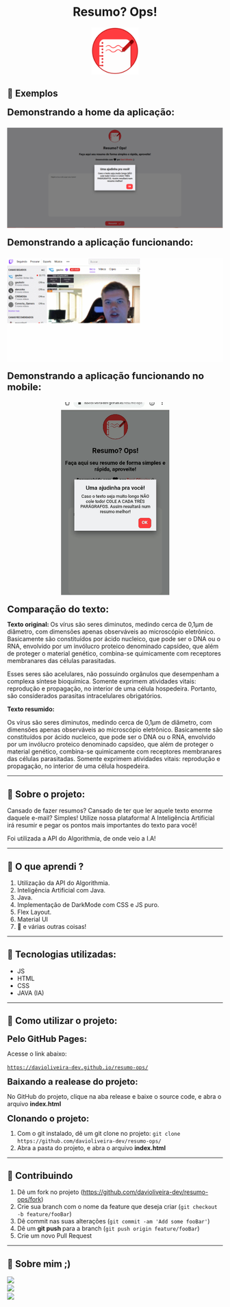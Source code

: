 <div align="center">
    <h1>Resumo? Ops!</h1>
    <img src="./assets/images/logo.svg" width="110" height="110">
</div>

## :beginner: Exemplos

<b style="font-size:22px;">Demonstrando a home da aplicação:</b>

<h3 align="center">
  <img src="./assets/images/exemplo1.PNG">
</h3>

<b style="font-size:22px;">Demonstrando a aplicação funcionando:</b>

<h3 align="center">
  <img src="./assets/images/exemplo1.gif">
</h3>

<b style="font-size:22px;">Demonstrando a aplicação funcionando no mobile:</b>

<h3 align="center">
  <img src="./assets/images/exemplo2.gif">
</h3>

<b style="font-size:22px;">Comparação do texto:</b>

<b> Texto original: </b>
Os vírus são seres diminutos, medindo cerca de 0,1µm de diâmetro, com dimensões apenas observáveis ao microscópio eletrônico. Basicamente são constituídos por ácido nucleico, que pode ser o DNA ou o RNA, envolvido por um invólucro proteico denominado capsídeo, que além de proteger o material genético, combina-se quimicamente com receptores membranares das células parasitadas.

Esses seres são acelulares, não possuindo orgânulos que desempenham a complexa síntese bioquímica. Somente exprimem atividades vitais: reprodução e propagação, no interior de uma célula hospedeira. Portanto, são considerados parasitas intracelulares obrigatórios.

<b> Texto resumido: </b>

Os vírus são seres diminutos, medindo cerca de 0,1µm de diâmetro, com dimensões apenas observáveis ao microscópio eletrônico. Basicamente são constituídos por ácido nucleico, que pode ser o DNA ou o RNA, envolvido por um invólucro proteico denominado capsídeo, que além de proteger o material genético, combina-se quimicamente com receptores membranares das células parasitadas. Somente exprimem atividades vitais: reprodução e propagação, no interior de uma célula hospedeira.

---

## :notebook: Sobre o projeto:

Cansado de fazer resumos? Cansado de ter que ler aquele texto enorme daquele e-mail? Simples! Utilize nossa plataforma! A Inteligência Artificial irá resumir e pegar os pontos mais importantes do texto para você!

Foi utilizada a API do Algorithmia, de onde veio a I.A!

---

## :book: O que aprendi ?

1. Utilização da API do Algorithmia.
2. Inteligência Artificial com Java.
3. Java.
4. Implementação de DarkMode com CSS e JS puro.
5. Flex Layout.
6. Material UI
7. :muscle: e várias outras coisas!

---

## :hammer: Tecnologias utilizadas:

- JS
- HTML
- CSS
- JAVA (IA)

---

## :rocket: Como utilizar o projeto:

<b style="font-size:20px;">Pelo GitHub Pages:</b>

Acesse o link abaixo:

<a href="https://davioliveira-dev.github.io/resumo-ops/">`https://davioliveira-dev.github.io/resumo-ops/`</a>

<b style="font-size:20px;">Baixando a realease do projeto:</b>

No GitHub do projeto, clique na aba release e baixe o source code, e abra o arquivo <b>index.html</b>

<b style="font-size:20px;">Clonando o projeto:</b>

1. Com o git instalado, dê um git clone no projeto:
   `git clone https://github.com/davioliveira-dev/resumo-ops/`
2. Abra a pasta do projeto, e abra o arquivo <b>index.html</b>

---

## :blue_book: Contribuindo

1. Dê um fork no projeto
   (<https://github.com/davioliveira-dev/resumo-ops/fork>)
2. Crie sua branch com o nome da feature que deseja criar
   (`git checkout -b feature/fooBar`)
3. Dê commit nas suas alterações
   (`git commit -am 'Add some fooBar'`)
4. Dê um <b>git push </b> para a branch
   (`git push origin feature/fooBar`)
5. Crie um novo Pull Request

---

## :blue_heart: Sobre mim ;)

<a alt="Davi Oliveira - NPM" href="https://www.npmjs.com/~davioliveira-dev">
  <img src="https://img.shields.io/badge/NPM-davioliveira_dev-blue?logo=npm">
</a>
<br>
<a alt="Davi Oliveira - LinkedIn" href="https://www.linkedin.com/in/davioliveira-dev">
    <img src="https://img.shields.io/badge/LinkedIn-Davi Oliveira-blue?logo=linkedin"/>
</a>
<br>
<a alt="Davi Oliveira - Twitter" href="https://www.twitter.com/davioliveiradev">
    <img src="https://img.shields.io/badge/Twitter-davioliveiradev-blue?logo=twitter"/>
</a>
